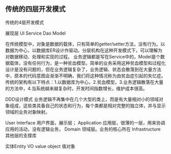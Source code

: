 ## 传统的四层开发模式

传统的4层开发模式

展现层 UI
Service
Dao
Model

在传统模型中，对象是数据的载体，只有简单的getter/setter方法，没有行为。以数据为中心，以数据库ER设计作驱动。分层机构在这种开发模式下，可以理解为对数据移动、处理和实现的过程。
业务逻辑都是写在Service中的，Model是个数据载体，没有任何行为，是一种贫血模型。简单的业务采用这种贫血模型和过程化设计是没有问题的，但在业务逻辑复杂了，业务逻辑、状态会散落到在大量方法中，原本的代码意图会渐渐不明确，我们将这种情况称为由贫血症引起的失忆症。传统的架构有以下特点：1.以数据库为中心，2.贫血模型，3.业务逻辑散落在大量的方法中，4.当系统越来越复杂时，开发时间指数增长，维护成本很高。

DDD设计模式
业务逻辑不再集中在几个大型的类上，而是有大量相对小的领域对象组成，这些类具备自己的状态和行为，每个类都是相对完整的独立体，并与显示领域的业务对象映射。

User Interface 用户界面，展示层；
Application  应用层，很薄的一层，用来协调应用的活动，没有逻辑业务，
Domain   领域层。业务的核心所在
Infrastructure 其他层的支撑库

实体Entity VO value object 值对象



